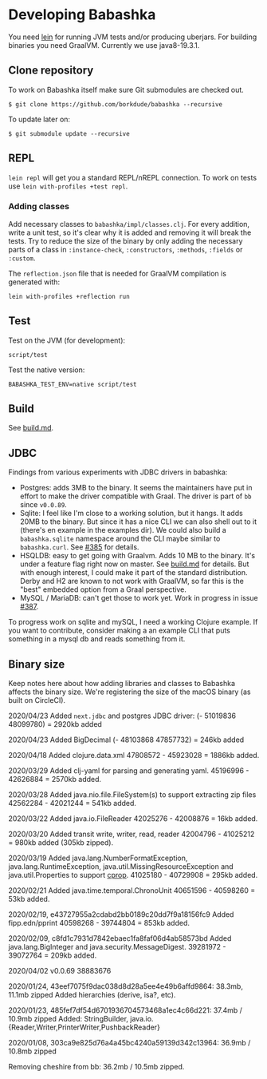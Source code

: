 # Developing Babashka

You need [lein](https://leiningen.org/) for running JVM tests and/or producing uberjars. For building binaries you need GraalVM. Currently we use java8-19.3.1.

## Clone repository

To work on Babashka itself make sure Git submodules are checked out.

``` shellsession
$ git clone https://github.com/borkdude/babashka --recursive
```

To update later on:

``` shellsession
$ git submodule update --recursive
```

## REPL

`lein repl` will get you a standard REPL/nREPL connection. To work on tests use `lein with-profiles +test repl`.

### Adding classes

Add necessary classes to `babashka/impl/classes.clj`.  For every addition, write
a unit test, so it's clear why it is added and removing it will break the
tests. Try to reduce the size of the binary by only adding the necessary parts
of a class in `:instance-check`, `:constructors`, `:methods`, `:fields` or
`:custom`.

The `reflection.json` file that is needed for GraalVM compilation is generated
with:

    lein with-profiles +reflection run

## Test

Test on the JVM (for development):

    script/test

Test the native version:

    BABASHKA_TEST_ENV=native script/test

## Build

See [build.md](build.md).

## JDBC

Findings from various experiments with JDBC drivers in babashka:

- Postgres: adds 3MB to the binary. It seems the maintainers have put in effort
  to make the driver compatible with Graal. The driver is part of `bb` since
  `v0.0.89`.
- Sqlite: I feel like I'm close to a working solution, but it hangs. It adds
  20MB to the binary. But since it has a nice CLI we can also shell out to it
  (there's en example in the examples dir). We could also build a
  `babashka.sqlite` namespace around the CLI maybe similar to
  `babashka.curl`. See [#385](https://github.com/borkdude/babashka/issues/385)
  for details.
- HSQLDB: easy to get going with Graalvm. Adds 10 MB to the binary. It's under a
  feature flag right now on master. See [build.md](build.md) for details. But
  with enough interest, I could make it part of the standard distribution. Derby
  and H2 are known to not work with GraalVM, so far this is the "best" embedded
  option from a Graal perspective.
- MySQL / MariaDB: can't get those to work yet. Work in progress in issue
  [#387](https://github.com/borkdude/babashka/issues/387).

To progress work on sqlite and mySQL, I need a working Clojure example. If you
want to contribute, consider making a an example CLI that puts something in a
mysql db and reads something from it.

## Binary size

Keep notes here about how adding libraries and classes to Babashka affects the binary size.
We're registering the size of the macOS binary (as built on CircleCI).

2020/04/23 Added `next.jdbc` and postgres JDBC driver:
(- 51019836 48099780) = 2920kb added

2020/04/23 Added BigDecimal
(- 48103868 47857732) = 246kb added

2020/04/18 Added clojure.data.xml
47808572 - 45923028 = 1886kb added.

2020/03/29 Added clj-yaml for parsing and generating yaml.
45196996 - 42626884 = 2570kb added.

2020/03/28 Added java.nio.file.FileSystem(s) to support extracting zip files
42562284 - 42021244 = 541kb added.

2020/03/22 Added java.io.FileReader
42025276 - 42008876 = 16kb added.

2020/03/20 Added transit write, writer, read, reader
42004796 - 41025212 = 980kb added (305kb zipped).

2020/03/19 Added java.lang.NumberFormatException, java.lang.RuntimeException,
java.util.MissingResourceException and java.util.Properties to support
[cprop](https://github.com/tolitius/cprop/).
41025180 - 40729908 = 295kb added.

2020/02/21
Added java.time.temporal.ChronoUnit
40651596 - 40598260 = 53kb added.

2020/02/19, e43727955a2cdabd2bb0189c20dd7f9a18156fc9
Added fipp.edn/pprint
40598268 - 39744804 = 853kb added.

2020/02/09, c8fd1c7931d7842ebaec1fa8faf06d4ab58573bd
Added java.lang.BigInteger and java.security.MessageDigest.
39281972 - 39072764 = 209kb added.

2020/04/02 v0.0.69 38883676

2020/01/24, 43eef7075f9dac038d8d28a5ee4e49b6affd9864: 38.3mb, 11.1mb zipped
Added hierarchies (derive, isa?, etc).

2020/01/23, 485fef7df54d6701936704573468a1ec4c66d221: 37.4mb / 10.9mb zipped
Added: StringBuilder, java.io.{Reader,Writer,PrinterWriter,PushbackReader}

2020/01/08, 303ca9e825d76a4a45bc4240a59139d342c13964: 36.9mb / 10.8mb zipped

Removing cheshire from bb: 36.2mb / 10.5mb zipped.
